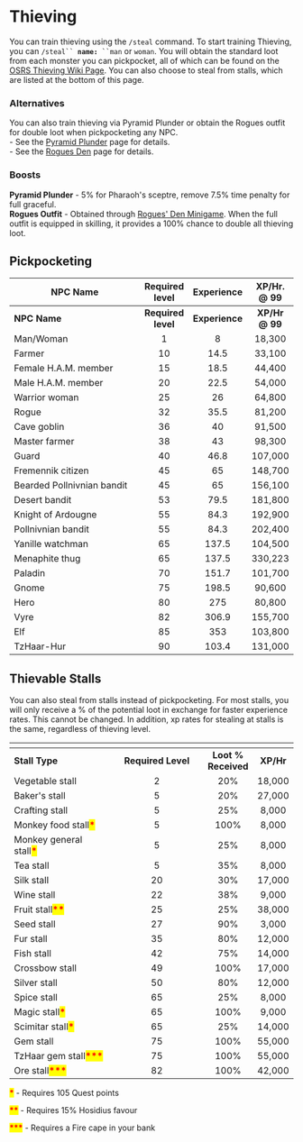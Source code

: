 # Thieving

You can train thieving using the `/steal` command. To start training Thieving, you can `/steal`` `**`name:`**` ``man` or `woman`. You will obtain the standard loot from each monster you can pickpocket, all of which can be found on the [OSRS Thieving Wiki Page](https://oldschool.runescape.wiki/w/Thieving). You can also choose to steal from stalls, which are listed at the bottom of this page.

### Alternatives

You can also train thieving via Pyramid Plunder or obtain the Rogues outfit for double loot when pickpocketing any NPC.\
&#x20;\- See the [Pyramid Plunder](https://wiki.oldschool.gg/minigames/pyramid-plunder) page for details.\
&#x20;\- See the [Rogues Den](https://wiki.oldschool.gg/minigames/rogues-den) page for details.

### Boosts

**Pyramid Plunder** - 5% for Pharaoh's sceptre, remove 7.5% time penalty for full graceful. \
**Rogues Outfit** - Obtained through [Rogues' Den Minigame](https://wiki.oldschool.gg/minigames/rogues-den). When the full outfit is equipped in skilling, it provides a 100% chance to double all thieving loot.

## Pickpocketing

<table data-header-hidden><thead><tr><th width="263">NPC Name</th><th align="center">Required level</th><th align="center">Experience</th><th align="center">XP/Hr. @ 99</th></tr></thead><tbody><tr><td><strong>NPC Name</strong></td><td align="center"><strong>Required level</strong></td><td align="center"><strong>Experience</strong></td><td align="center"><strong>XP/Hr @ 99</strong></td></tr><tr><td>Man/Woman</td><td align="center">1</td><td align="center">8</td><td align="center">18,300</td></tr><tr><td>Farmer</td><td align="center">10</td><td align="center">14.5</td><td align="center">33,100</td></tr><tr><td>Female H.A.M. member</td><td align="center">15</td><td align="center">18.5</td><td align="center">44,400</td></tr><tr><td>Male H.A.M. member</td><td align="center">20</td><td align="center">22.5</td><td align="center">54,000</td></tr><tr><td>Warrior woman</td><td align="center">25</td><td align="center">26</td><td align="center">64,800</td></tr><tr><td>Rogue</td><td align="center">32</td><td align="center">35.5</td><td align="center">81,200</td></tr><tr><td>Cave goblin</td><td align="center">36</td><td align="center">40</td><td align="center">91,500</td></tr><tr><td>Master farmer</td><td align="center">38</td><td align="center">43</td><td align="center">98,300</td></tr><tr><td>Guard</td><td align="center">40</td><td align="center">46.8</td><td align="center">107,000</td></tr><tr><td>Fremennik citizen</td><td align="center">45</td><td align="center">65</td><td align="center">148,700</td></tr><tr><td>Bearded Pollnivnian bandit</td><td align="center">45</td><td align="center">65</td><td align="center">156,100</td></tr><tr><td>Desert bandit</td><td align="center">53</td><td align="center">79.5</td><td align="center">181,800</td></tr><tr><td>Knight of Ardougne</td><td align="center">55</td><td align="center">84.3</td><td align="center">192,900</td></tr><tr><td>Pollnivnian bandit</td><td align="center">55</td><td align="center">84.3</td><td align="center">202,400</td></tr><tr><td>Yanille watchman</td><td align="center">65</td><td align="center">137.5</td><td align="center">104,500</td></tr><tr><td>Menaphite thug</td><td align="center">65</td><td align="center">137.5</td><td align="center">330,223</td></tr><tr><td>Paladin</td><td align="center">70</td><td align="center">151.7</td><td align="center">101,700</td></tr><tr><td>Gnome</td><td align="center">75</td><td align="center">198.5</td><td align="center">90,600</td></tr><tr><td>Hero</td><td align="center">80</td><td align="center">275</td><td align="center">80,800</td></tr><tr><td>Vyre</td><td align="center">82</td><td align="center">306.9</td><td align="center">155,700</td></tr><tr><td>Elf</td><td align="center">85</td><td align="center">353</td><td align="center">103,800</td></tr><tr><td>TzHaar-Hur</td><td align="center">90</td><td align="center">103.4</td><td align="center">131,000</td></tr></tbody></table>

## Thievable Stalls&#x20;

You can also steal from stalls instead of pickpocketing. For most stalls, you will only receive a % of the potential loot in exchange for faster experience rates. This cannot be changed. In addition, xp rates for stealing at stalls is the same, regardless of thieving level.

<table><thead><tr><th width="215"></th><th width="196" align="center"></th><th align="center"></th><th align="center"></th></tr></thead><tbody><tr><td><strong>Stall Type</strong></td><td align="center"><strong>Required Level</strong></td><td align="center"><strong>Loot % Received</strong></td><td align="center"><strong>XP/Hr</strong></td></tr><tr><td>Vegetable stall</td><td align="center">2</td><td align="center">20%</td><td align="center">18,000</td></tr><tr><td>Baker's stall</td><td align="center">5</td><td align="center">20%</td><td align="center">27,000</td></tr><tr><td>Crafting stall</td><td align="center">5</td><td align="center">25%</td><td align="center">8,000</td></tr><tr><td>Monkey food stall<mark style="color:red;"><strong>*</strong></mark></td><td align="center">5</td><td align="center">100%</td><td align="center">8,000</td></tr><tr><td>Monkey general stall<mark style="color:red;"><strong>*</strong></mark></td><td align="center">5</td><td align="center">25%</td><td align="center">8,000</td></tr><tr><td>Tea stall</td><td align="center">5</td><td align="center">35%</td><td align="center">8,000</td></tr><tr><td>Silk stall</td><td align="center">20</td><td align="center">30%</td><td align="center">17,000</td></tr><tr><td>Wine stall</td><td align="center">22</td><td align="center">38%</td><td align="center">9,000</td></tr><tr><td>Fruit stall<mark style="color:red;"><strong>**</strong></mark></td><td align="center">25</td><td align="center">25%</td><td align="center">38,000</td></tr><tr><td>Seed stall</td><td align="center">27</td><td align="center">90%</td><td align="center">3,000</td></tr><tr><td>Fur stall</td><td align="center">35</td><td align="center">80%</td><td align="center">12,000</td></tr><tr><td>Fish stall</td><td align="center">42</td><td align="center">75%</td><td align="center">14,000</td></tr><tr><td>Crossbow stall</td><td align="center">49</td><td align="center">100%</td><td align="center">17,000</td></tr><tr><td>Silver stall</td><td align="center">50</td><td align="center">80%</td><td align="center">12,000</td></tr><tr><td>Spice stall</td><td align="center">65</td><td align="center">25%</td><td align="center">8,000</td></tr><tr><td>Magic stall<mark style="color:red;"><strong>*</strong></mark></td><td align="center">65</td><td align="center">100%</td><td align="center">9,000</td></tr><tr><td>Scimitar stall<mark style="color:red;"><strong>*</strong></mark></td><td align="center">65</td><td align="center">25%</td><td align="center">14,000</td></tr><tr><td>Gem stall</td><td align="center">75</td><td align="center">100%</td><td align="center">55,000</td></tr><tr><td>TzHaar gem stall<mark style="color:red;"><strong>***</strong></mark></td><td align="center">75</td><td align="center">100%</td><td align="center">55,000</td></tr><tr><td>Ore stall<mark style="color:red;"><strong>***</strong></mark></td><td align="center">82</td><td align="center">100%</td><td align="center">42,000</td></tr></tbody></table>

<mark style="color:red;">**\***</mark> - Requires 105 Quest points

<mark style="color:red;">**\*\***</mark> - Requires 15% Hosidius favour

<mark style="color:red;">**\*\*\***</mark> - Requires a Fire cape in your bank
